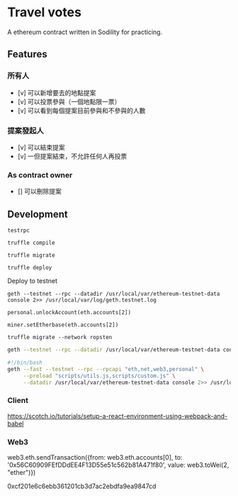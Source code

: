 # Travel votes

A ethereum contract written in Sodility for practicing.

## Features

### 所有人

- [v] 可以新增要去的地點提案
- [v] 可以投票參與（一個地點限一票）
- [v] 可以看到每個提案目前參與和不參與的人數

### 提案發起人

- [v] 可以結束提案
- [v] 一但提案結束，不允許任何人再投票

### As contract owner

- [] 可以刪除提案

## Development

```
testrpc

truffle compile

truffle migrate

truffle deploy
```


Deploy to testnet
```
geth --testnet --rpc --datadir /usr/local/var/ethereum-testnet-data console 2>> /usr/local/var/log/geth.testnet.log

personal.unlockAccount(eth.accounts[2])

miner.setEtherbase(eth.accounts[2])

truffle migrate --network ropsten
```


```sh
geth --testnet --rpc --datadir /usr/local/var/ethereum-testnet-data console 2>> /usr/local/var/log/geth.testnet.log
```


```sh
#!/bin/bash
geth --fast --testnet --rpc --rpcapi "eth,net,web3,personal" \
     --preload "scripts/utils.js,scripts/custom.js" \
     --datadir /usr/local/var/ethereum-testnet-data console 2>> /usr/local/var/log/geth.testnet.log
```


### Client

https://scotch.io/tutorials/setup-a-react-environment-using-webpack-and-babel

### Web3

web3.eth.sendTransaction({from: web3.eth.accounts[0], to: '0x56C60909FEfDDdEE4F13D55e51c562b81A471f80', value: web3.toWei(2, "ether")})



0xcf201e6c6ebb361201cb3d7ac2ebdfa9ea9847cd